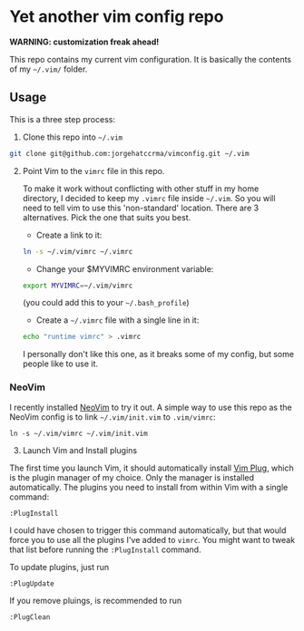 # Yet another vim config repo

**WARNING: customization freak ahead!**

This repo contains my current vim configuration. It is basically the contents
of my `~/.vim/` folder.

## Usage

This is a three step process:

1. Clone this repo into `~/.vim`

```bash
git clone git@github.com:jorgehatccrma/vimconfig.git ~/.vim
```

2. Point Vim to the `vimrc` file in this repo.

   To make it work without conflicting with other stuff in my home directory,
   I decided to keep my `.vimrc` file inside `~/.vim`. So you will need to
   tell vim to use this 'non-standard' location. There are 3 alternatives.
   Pick the one that suits you best.

   - Create a link to it:

    ```bash
    ln -s ~/.vim/vimrc ~/.vimrc
    ```

   - Change your $MYVIMRC environment variable:

    ```bash
    export MYVIMRC=~/.vim/vimrc
    ```

     (you could add this to your `~/.bash_profile`)

   - Create a `~/.vimrc` file with a single line in it:

    ```bash
    echo "runtime vimrc" > .vimrc
    ```

     I personally don't like this one, as it breaks some of my config, but
     some people like to use it.

### NeoVim

I recently installed [NeoVim](https://neovim.io) to try it out. A simple way to
use this repo as the NeoVim config is to link `~/.vim/init.vim` to `.vim/vimrc`:

    ln -s ~/.vim/vimrc ~/.vim/init.vim


3. Launch Vim and Install plugins

The first time you launch Vim, it should automatically install
[Vim Plug](https://github.com/junegunn/vim-plug), which is the plugin manager
of my choice. Only the manager is installed automatically. The plugins you need
to install from within Vim with a single command:

    :PlugInstall

I could have chosen to trigger this command automatically, but that would force
you to use all the plugins I've added to `vimrc`. You might want to tweak that
list before running the `:PlugInstall` command.

To update plugins, just run

    :PlugUpdate

If you remove pluings, is recommended to run

    :PlugClean


